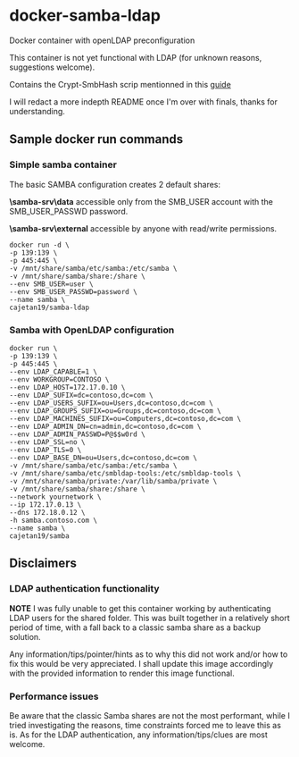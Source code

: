 # docker-samba-ldap
Docker container with openLDAP preconfiguration

This container is not yet functional with LDAP (for unknown reasons, suggestions welcome).

Contains the Crypt-SmbHash scrip mentionned in this [guide](https://spredzy.wordpress.com/2013/08/30/samba-standalone-openldap/)

I will redact a more indepth README once I'm over with finals, thanks for understanding.

## Sample docker run commands

### Simple samba container
The basic SAMBA configuration creates 2 default shares:

**\\samba-srv\data** accessible only from the SMB_USER account with the SMB_USER_PASSWD password.

**\\samba-srv\external** accessible by anyone with read/write permissions.

```
docker run -d \
-p 139:139 \
-p 445:445 \
-v /mnt/share/samba/etc/samba:/etc/samba \
-v /mnt/share/samba/share:/share \
--env SMB_USER=user \
--env SMB_USER_PASSWD=password \
--name samba \
cajetan19/samba-ldap
```

### Samba with OpenLDAP configuration
```
docker run \
-p 139:139 \
-p 445:445 \
--env LDAP_CAPABLE=1 \
--env WORKGROUP=CONTOSO \
--env LDAP_HOST=172.17.0.10 \
--env LDAP_SUFIX=dc=contoso,dc=com \
--env LDAP_USERS_SUFIX=ou=Users,dc=contoso,dc=com \
--env LDAP_GROUPS_SUFIX=ou=Groups,dc=contoso,dc=com \
--env LDAP_MACHINES_SUFIX=ou=Computers,dc=contoso,dc=com \
--env LDAP_ADMIN_DN=cn=admin,dc=contoso,dc=com \
--env LDAP_ADMIN_PASSWD=P@$$w0rd \
--env LDAP_SSL=no \
--env LDAP_TLS=0 \
--env LDAP_BASE_DN=ou=Users,dc=contoso,dc=com \
-v /mnt/share/samba/etc/samba:/etc/samba \
-v /mnt/share/samba/etc/smbldap-tools:/etc/smbldap-tools \
-v /mnt/share/samba/private:/var/lib/samba/private \
-v /mnt/share/samba/share:/share \
--network yournetwork \
--ip 172.17.0.13 \
--dns 172.18.0.12 \
-h samba.contoso.com \
--name samba \
cajetan19/samba
```

## Disclaimers

### LDAP authentication functionality

**NOTE** I was fully unable to get this container working by authenticating LDAP users for the shared folder. This was built together in a relatively short period of time, with a fall back to a classic samba share as a backup solution.

Any information/tips/pointer/hints as to why this did not work and/or how to fix this would be very appreciated. I shall update this image accordingly with the provided information to render this image functional.

### Performance issues

Be aware that the classic Samba shares are not the most performant, while I tried investigating the reasons, time constraints forced me to leave this as is. As for the LDAP authentication, any information/tips/clues are most welcome.
